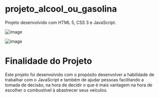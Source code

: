 # projeto_alcool_ou_gasolina
Projeto desenvolvido com HTML 5, CSS 3 e JavaScript.

![image](https://github.com/EribaldoOliveira/projeto_alcool_ou_gasolina/assets/114995774/f7e737a3-7adc-4b34-94ab-78ec469b5f4e)

![image](https://github.com/EribaldoOliveira/projeto_alcool_ou_gasolina/assets/114995774/ca3d5906-9274-40a9-bfca-4c4b214642fd)

# Finalidade do Projeto
Este projeto foi desenvolvido com o propósito desenvolver a habilidade de trabalhar com o JavaScript e também de ajudar pessoas facilitando a tomada de decisão, na hora de decidir o que é mais vantagem na hora de escolher o combustível à abastrecer seus veículos.
